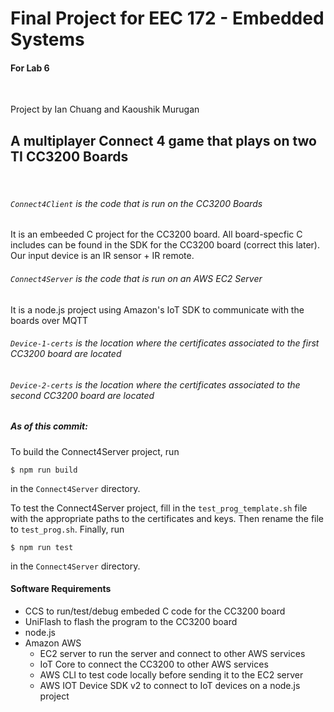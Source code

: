# Final Project for EEC 172 - Embedded Systems
#### For Lab 6
<br>

Project by Ian Chuang and Kaoushik Murugan

## A multiplayer Connect 4 game that plays on two TI CC3200 Boards
<br>

###### `Connect4Client` is the code that is run on the CC3200 Boards 

It is an embeeded C project for the CC3200 board. All board-specfic C includes can be found in the SDK for the CC3200 board (correct this later). Our input device is an IR sensor + IR remote.

###### `Connect4Server` is the code that is run on an AWS EC2 Server
It is a node.js project using Amazon's IoT SDK to communicate with the boards over MQTT

###### `Device-1-certs` is the location where the certificates associated to the first CC3200 board are located

###### `Device-2-certs` is the location where the certificates associated to the second CC3200 board are located

##### As of this commit:

To build the Connect4Server project, run 
```console
$ npm run build
```
in the `Connect4Server` directory.

To test the Connect4Server project, fill in the `test_prog_template.sh` file with the appropriate paths to the certificates and keys. Then rename the file to `test_prog.sh`. Finally, run 
```console
$ npm run test
````
in the `Connect4Server` directory.

#### Software Requirements
- CCS to run/test/debug embeded C code for the CC3200 board
- UniFlash to flash the program to the CC3200 board
- node.js
- Amazon AWS
    - EC2 server to run the server and connect to other AWS services
    - IoT Core to connect the CC3200 to other AWS services
    - AWS CLI to test code locally before sending it to the EC2 server
    - AWS IOT Device SDK v2 to connect to IoT devices on a node.js project